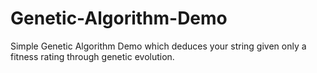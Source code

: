 # Genetic-Algorithm-Demo
Simple Genetic Algorithm Demo which deduces your string given only a fitness rating through genetic evolution.
